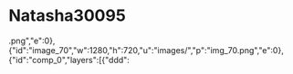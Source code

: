 # Natasha30095
.png\",\"e\":0},{\"id\":\"image_70\",\"w\":1280,\"h\":720,\"u\":\"images/\",\"p\":\"img_70.png\",\"e\":0},{\"id\":\"comp_0\",\"layers\":[{\"ddd\":
